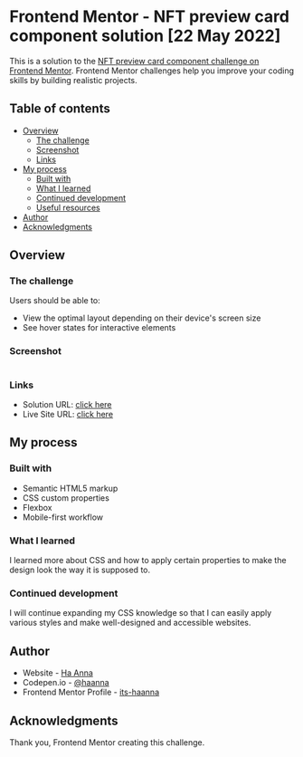 # Frontend Mentor - NFT preview card component solution [22 May 2022]

This is a solution to the [NFT preview card component challenge on Frontend Mentor](https://www.frontendmentor.io/challenges/nft-preview-card-component-SbdUL_w0U). Frontend Mentor challenges help you improve your coding skills by building realistic projects.

## Table of contents

- [Overview](#overview)
  - [The challenge](#the-challenge)
  - [Screenshot](#screenshot)
  - [Links](#links)
- [My process](#my-process)
  - [Built with](#built-with)
  - [What I learned](#what-i-learned)
  - [Continued development](#continued-development)
  - [Useful resources](#useful-resources)
- [Author](#author)
- [Acknowledgments](#acknowledgments)

## Overview

### The challenge

Users should be able to:

- View the optimal layout depending on their device's screen size
- See hover states for interactive elements

### Screenshot

![]()

### Links

- Solution URL: [click here]()
- Live Site URL: [click here]()

## My process

### Built with

- Semantic HTML5 markup
- CSS custom properties
- Flexbox
- Mobile-first workflow

### What I learned

I learned more about CSS and how to apply certain properties to make the design look the way it is supposed to.

### Continued development

I will continue expanding my CSS knowledge so that I can easily apply various styles and make well-designed and accessible websites.

## Author

- Website - [Ha Anna](https://haanna.com)
- Codepen.io - [@haanna](https://codepen.io/haanna)
- Frontend Mentor Profile - [its-haanna](https://www.frontendmentor.io/profile/its-haanna)

## Acknowledgments

Thank you, Frontend Mentor creating this challenge.
